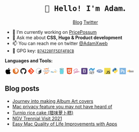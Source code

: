 <h1 align="center"><code>👋 Hello! I'm Adam</code>.</h2>
<p align="center">
    <a href="https://adam.kostarelas.com">Blog</a>
    <a href="https://twitter.com/adamxweb">Twitter</a>
</p>

- 🔭 I’m currently working on [PricePossum](https://pricepossum.com)
- 💬 Ask me about **CSS, Hugo & Product development**
- 📫 You can reach me on twitter [@AdamXweb](https://twitter.com/adamxweb)
- 🔑  GPG key: [`B74228FF5EF4F8CB`](https://github.com/adamxweb.gpg)

**Languages and Tools:**
<p align="left">
<img src="https://raw.githubusercontent.com/adamxweb/devicon/master/icons/apple/apple-original.svg" alt="apple" width="20" height="20"/>
<img src="https://raw.githubusercontent.com/adamxweb/devicon/master/icons/firefox/firefox-plain.svg" alt="firefox" width="20" height="20"/>
<img src="https://raw.githubusercontent.com/adamxweb/devicon/master/icons/github/github-original.svg" alt="github" width="20" height="20"/>
<img src="https://raw.githubusercontent.com/adamxweb/devicon/master/icons/git/git-original.svg" alt="git" width="20" height="20"/>
<img src="https://raw.githubusercontent.com/adamxweb/devicon/master/icons/bash/bash-original.svg" alt="bash" width="20" height="20"/>
<img src="https://raw.githubusercontent.com/adamxweb/devicon/master/icons/jupyter/jupyter-original-wordmark.svg" alt="jupyter" width="20" height="20"/>
<img src="https://raw.githubusercontent.com/adamxweb/devicon/master/icons/mysql/mysql-original-wordmark.svg" alt="mysql" width="20" height="20"/>
<img src="https://raw.githubusercontent.com/adamxweb/devicon/master/icons/go/go-original.svg" alt="go" width="20" height="20"/>
<img src="https://raw.githubusercontent.com/adamxweb/devicon/master/icons/html5/html5-original.svg" alt="html5" width="20" height="20"/>
<img src="https://raw.githubusercontent.com/adamxweb/devicon/master/icons/sass/sass-original.svg" alt="sass" width="20" height="20"/>
<img src="https://raw.githubusercontent.com/adamxweb/devicon/master/icons/bootstrap/bootstrap-plain.svg" alt="bootstrap" width="20" height="20"/>
<img src="https://raw.githubusercontent.com/adamxweb/devicon/master/icons/dot-net/dot-net-original-wordmark.svg" alt="dotnet" width="20" height="20"/>
<img src="https://raw.githubusercontent.com/adamxweb/devicon/master/icons/php/php-plain.svg" alt="php" width="20" height="20"/>
<img src="https://raw.githubusercontent.com/adamxweb/devicon/master/icons/javascript/javascript-original.svg" alt="javascript" width="20" height="20"/>
<img src="https://raw.githubusercontent.com/adamxweb/devicon/master/icons/python/python-original.svg" alt="python" width="20" height="20"/>
<img src="https://raw.githubusercontent.com/adamxweb/devicon/master/icons/photoshop/photoshop-plain.svg" alt="photoshop" width="20" height="20"/>
<img src="https://raw.githubusercontent.com/adamxweb/devicon/master/icons/amazonwebservices/amazonwebservices-original-wordmark.svg" alt="aws" width="20" height="20"/>
</p>

## Blog posts
<!-- BLOG-POST-LIST:START -->
- [Journey into making Album Art covers](https://adam.kostarelas.com/blog/album-art/)
- [Mac privacy feature you may not have heard of](https://adam.kostarelas.com/blog/mac-privacy-feature/)
- [Turnip rice cake (腊味萝卜糕)](https://adam.kostarelas.com/blog/turnip-rice-cake/)
- [NGV Trennial Visit 2021](https://adam.kostarelas.com/blog/ngv-trennial-2021-visit/)
- [Easy Mac Quality of Life Improvements with Apps](https://adam.kostarelas.com/blog/easy-mac-quality-of-life-improvements/)
<!-- BLOG-POST-LIST:END -->
